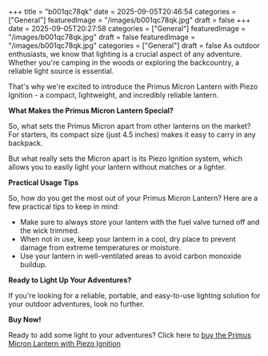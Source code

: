+++
title = "b001qc78qk"
date = 2025-09-05T20:46:54
categories = ["General"]
featuredImage = "/images/b001qc78qk.jpg"
draft = false
+++
date = 2025-09-05T20:27:58
categories = ["General"]
featuredImage = "/images/b001qc78qk.jpg"
draft = false
featuredImage = "/images/b001qc78qk.jpg"
categories = ["General"]
draft = false
As outdoor enthusiasts, we know that lighting is a crucial aspect of any adventure. Whether you're camping in the woods or exploring the backcountry, a reliable light source is essential.

That's why we're excited to introduce the Primus Micron Lantern with Piezo Ignition - a compact, lightweight, and incredibly reliable lantern.

**What Makes the Primus Micron Lantern Special?**

So, what sets the Primus Micron apart from other lanterns on the market? For starters, its compact size (just 4.5 inches) makes it easy to carry in any backpack.  

But what really sets the Micron apart is its Piezo Ignition system, which allows you to easily light your lantern without matches or a lighter.

**Practical Usage Tips**

So, how do you get the most out of your Primus Micron Lantern? Here are a few practical tips to keep in mind:

* Make sure to always store your lantern with the fuel valve turned off and the wick trimmed.
* When not in use, keep your lantern in a cool, dry place to prevent damage from extreme temperatures or moisture.
* Use your lantern in well-ventilated areas to avoid carbon monoxide buildup.

**Ready to Light Up Your Adventures?**

If you're looking for a reliable, portable, and easy-to-use lighting solution for your outdoor adventures, look no further.

**Buy Now!**

Ready to add some light to your adventures? Click here to [buy the Primus Micron Lantern with Piezo Ignition](https://www.amazon.com/dp/B001QC78QK)

